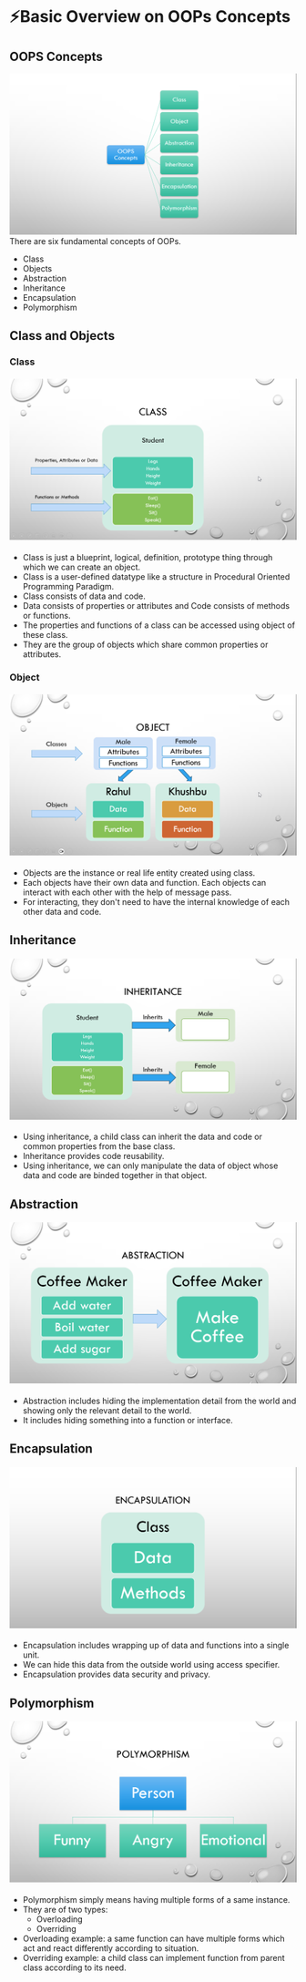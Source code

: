 # ⚡Basic Overview on OOPs Concepts

## OOPS Concepts

<img src ="6.png">
There are six fundamental concepts of OOPs.

- Class
- Objects
- Abstraction
- Inheritance
- Encapsulation
- Polymorphism

## Class and Objects

### Class

#### <img src="7.png">

- Class is just a blueprint, logical, definition, prototype thing through which we can create an object.
- Class is a user-defined datatype like a structure in Procedural Oriented Programming Paradigm.
- Class consists of data and code.
- Data consists of properties or attributes and Code consists of methods or functions.
- The properties and functions of a class can be accessed using object of these class.
- They are the group of objects which share common properties or attributes.

### Object

#### <img src="8.png">

- Objects are the instance or real life entity created using class.
- Each objects have their own data and function.
  Each objects can interact with each other with the help of message pass.
- For interacting, they don't need to have the internal knowledge of each other data and code.

## Inheritance

#### <img src="10.png">

- Using inheritance, a child class can inherit the data and code or common properties from the base class.
- Inheritance provides code reusability.
- Using inheritance, we can only manipulate the data of object whose data and code are binded together in that object.

## Abstraction

#### <img src="9.png">

- Abstraction includes hiding the implementation detail from the world and showing only the relevant detail to the world.
- It includes hiding something into a function or interface.

## Encapsulation

#### <img src="11.png">

- Encapsulation includes wrapping up of data and functions into a single unit.
- We can hide this data from the outside world using access specifier.
- Encapsulation provides data security and privacy.

## Polymorphism

#### <img src="12.png">

- Polymorphism simply means having multiple forms of a same instance.
- They are of two types:
  - Overloading
  - Overriding
- Overloading example: a same function can have multiple forms which act and react differently according to situation.
- Overriding example: a child class can implement function from parent class according to its need.
